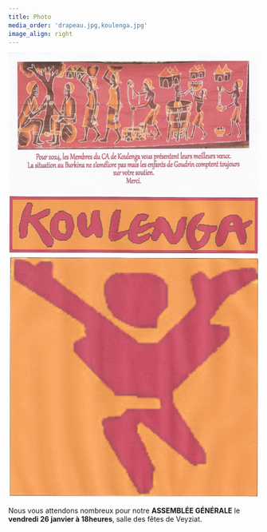 ```yaml
---
title: Photo
media_order: 'drapeau.jpg,koulenga.jpg'
image_align: right
---
```


![Voeux%202024](Voeux%202024.jpeg "Voeux%202024")![](koulenga.jpg)


Nous vous attendons nombreux pour notre **ASSEMBLÉE GÉNÉRALE** le **vendredi 26 janvier à 18heures**, salle des fêtes de Veyziat.